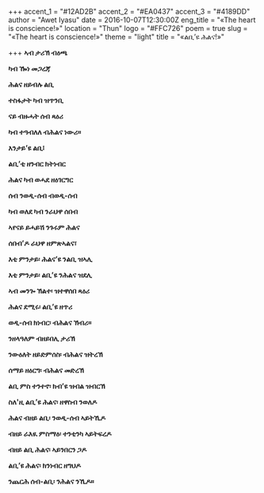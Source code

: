 +++
accent_1 = "#12AD2B"
accent_2 = "#EA0437"
accent_3 = "#4189DD"
author = "Awet Iyasu"
date = 2016-10-07T12:30:00Z
eng_title = "«The heart is conscience!»"
location = "Thun"
logo = "#FFC726"
poem = true
slug = "«The heart is conscience!»"
theme = "light"
title = "«ልቢ’ዩ ሕልና!»"

+++
**ኣብ ታሪኽ ብዕጫ**

**ካብ ዀነ መጋረጃ**

**ሕልና ዘይብሉ ልቢ**

**ተስፋታት ካብ ዝጥንቢ**

**ናይ ብዙሓት ሰብ ጻዕሪ**

**ካብ ተዓብለለ ብሕልና ነውሪ።**

**እንታይ’ዩ ልቢ፧**

**ልቢ’ቲ ዘንብር ክትነብር**

**ሕልና ካብ ወሓደ ዘዕገርግር**

**ሰብ ንወዲ-ሰብ ብወዲ-ሰብ**

**ካብ ወለደ ካብ ንራህዋ ሰበብ**

**ኣየናይ ይሓይሽ ንጉሩም ሕልና**

**ሰበብ’ዶ ራህዋ ዘምጽኣልና፣**

**እቲ ምንታይ፡ ሕልና’ዩ ንልቢ ዝኣሊ**

**እቲ ምንታይ፡ ልቢ’ዩ ንሕልና ዝደሊ**

**ኣብ መንጐ ኽልተ፡ ዝተዋሰበ ጻዕሪ**

**ሕልና ደሚሩ፡ ልቢ’ዩ ዘጥሪ**

**ወዲ-ሰብ ክነብር፡ ብሕልና ኽብሪ።**

**ንዘላዓለም ብዘይበሊ ታሪኽ**

**ንውዕለት ዘይድምሰስ፡ ብሕልና ዝትረኽ**

**ሰማይ ዘዕርግ፡ ብሕልና መድረኽ**

**ልቢ ምስ ተንተኖ፡ ክብ’ዩ ዝብል ዝብርኽ**

**ስለ'ዚ ልቢ’ዩ ሕልና፡ ዘዋስብ ንወለዶ**

**ሕልና ብዘይ ልቢ፡ ንወዲ-ሰብ ኣይትኺዶ**

**ብዘይ ራእዪ ምስማዕ፡ ተንቲንካ ኣይትፍረዶ**

**ብዘይ ልቢ ሕልና፡ ኣይንበርን ጋዶ**

**ልቢ’ዩ ሕልና፡ ክንነብር ዘግህዶ**

**ንጨርሕ ሰብ-ልቢ፡ ንሕልና ንኺዶ።**